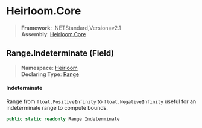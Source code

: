 # Heirloom.Core

> **Framework**: .NETStandard,Version=v2.1  
> **Assembly**: [Heirloom.Core][0]

## Range.Indeterminate (Field)

> **Namespace**: [Heirloom][0]  
> **Declaring Type**: [Range][1]

#### Indeterminate

Range from `float.PositiveInfinity` to `float.NegativeInfinity` useful for an indeterminate range to compute bounds.

```cs
public static readonly Range Indeterminate
```

[0]: ../../../Heirloom.Core.md
[1]: ../Range.md
